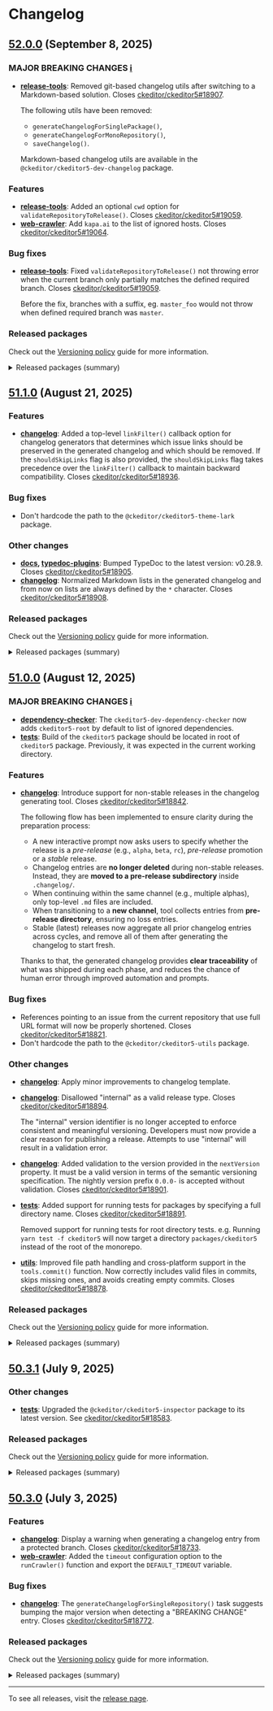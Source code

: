 Changelog
=========

## [52.0.0](https://github.com/ckeditor/ckeditor5-dev/compare/v51.1.0...v52.0.0) (September 8, 2025)

### MAJOR BREAKING CHANGES [ℹ️](https://ckeditor.com/docs/ckeditor5/latest/framework/guides/support/versioning-policy.html#major-and-minor-breaking-changes)

* **[release-tools](https://www.npmjs.com/package/@ckeditor/ckeditor5-dev-release-tools)**: Removed git-based changelog utils after switching to a Markdown-based solution. Closes [ckeditor/ckeditor5#18907](https://github.com/ckeditor/ckeditor5/issues/18907).

  The following utils have been removed:

  * `generateChangelogForSinglePackage()`,
  * `generateChangelogForMonoRepository()`,
  * `saveChangelog()`.

  Markdown-based changelog utils are available in the `@ckeditor/ckeditor5-dev-changelog` package.

### Features

* **[release-tools](https://www.npmjs.com/package/@ckeditor/ckeditor5-dev-release-tools)**: Added an optional `cwd` option for `validateRepositoryToRelease()`. Closes [ckeditor/ckeditor5#19059](https://github.com/ckeditor/ckeditor5/issues/19059).
* **[web-crawler](https://www.npmjs.com/package/@ckeditor/ckeditor5-dev-web-crawler)**: Add `kapa.ai` to the list of ignored hosts. Closes [ckeditor/ckeditor5#19064](https://github.com/ckeditor/ckeditor5/issues/19064).

### Bug fixes

* **[release-tools](https://www.npmjs.com/package/@ckeditor/ckeditor5-dev-release-tools)**: Fixed `validateRepositoryToRelease()` not throwing error when the current branch only partially matches the defined required branch. Closes [ckeditor/ckeditor5#19059](https://github.com/ckeditor/ckeditor5/issues/19059).

  Before the fix, branches with a suffix, eg. `master_foo` would not throw when defined required branch was `master`.

### Released packages

Check out the [Versioning policy](https://ckeditor.com/docs/ckeditor5/latest/framework/guides/support/versioning-policy.html) guide for more information.

<details>
<summary>Released packages (summary)</summary>

Major releases (contain major breaking changes):

* [@ckeditor/ckeditor5-dev-release-tools](https://www.npmjs.com/package/@ckeditor/ckeditor5-dev-release-tools/v/52.0.0): v51.1.0 => v52.0.0

Releases containing new features:

* [@ckeditor/ckeditor5-dev-web-crawler](https://www.npmjs.com/package/@ckeditor/ckeditor5-dev-web-crawler/v/52.0.0): v51.1.0 => v52.0.0

Other releases:

* [@ckeditor/ckeditor5-dev-build-tools](https://www.npmjs.com/package/@ckeditor/ckeditor5-dev-build-tools/v/52.0.0): v51.1.0 => v52.0.0
* [@ckeditor/ckeditor5-dev-bump-year](https://www.npmjs.com/package/@ckeditor/ckeditor5-dev-bump-year/v/52.0.0): v51.1.0 => v52.0.0
* [@ckeditor/ckeditor5-dev-changelog](https://www.npmjs.com/package/@ckeditor/ckeditor5-dev-changelog/v/52.0.0): v51.1.0 => v52.0.0
* [@ckeditor/ckeditor5-dev-ci](https://www.npmjs.com/package/@ckeditor/ckeditor5-dev-ci/v/52.0.0): v51.1.0 => v52.0.0
* [@ckeditor/ckeditor5-dev-dependency-checker](https://www.npmjs.com/package/@ckeditor/ckeditor5-dev-dependency-checker/v/52.0.0): v51.1.0 => v52.0.0
* [@ckeditor/ckeditor5-dev-docs](https://www.npmjs.com/package/@ckeditor/ckeditor5-dev-docs/v/52.0.0): v51.1.0 => v52.0.0
* [@ckeditor/ckeditor5-dev-stale-bot](https://www.npmjs.com/package/@ckeditor/ckeditor5-dev-stale-bot/v/52.0.0): v51.1.0 => v52.0.0
* [@ckeditor/ckeditor5-dev-tests](https://www.npmjs.com/package/@ckeditor/ckeditor5-dev-tests/v/52.0.0): v51.1.0 => v52.0.0
* [@ckeditor/ckeditor5-dev-translations](https://www.npmjs.com/package/@ckeditor/ckeditor5-dev-translations/v/52.0.0): v51.1.0 => v52.0.0
* [@ckeditor/ckeditor5-dev-utils](https://www.npmjs.com/package/@ckeditor/ckeditor5-dev-utils/v/52.0.0): v51.1.0 => v52.0.0
* [@ckeditor/typedoc-plugins](https://www.npmjs.com/package/@ckeditor/typedoc-plugins/v/52.0.0): v51.1.0 => v52.0.0
</details>


## [51.1.0](https://github.com/ckeditor/ckeditor5-dev/compare/v51.0.0...v51.1.0) (August 21, 2025)

### Features

* **[changelog](https://www.npmjs.com/package/@ckeditor/ckeditor5-dev-changelog)**: Added a top-level `linkFilter()` callback option for changelog generators that determines which issue links should be preserved in the generated changelog and which should be removed. If the `shouldSkipLinks` flag is also provided, the `shouldSkipLinks` flag takes precedence over the `linkFilter()` callback to maintain backward compatibility. Closes [ckeditor/ckeditor5#18936](https://github.com/ckeditor/ckeditor5/issues/18936).

### Bug fixes

* Don't hardcode the path to the `@ckeditor/ckeditor5-theme-lark` package.

### Other changes

* **[docs](https://www.npmjs.com/package/@ckeditor/ckeditor5-dev-docs), [typedoc-plugins](https://www.npmjs.com/package/@ckeditor/typedoc-plugins)**: Bumped TypeDoc to the latest version: v0.28.9. Closes [ckeditor/ckeditor5#18905](https://github.com/ckeditor/ckeditor5/issues/18905).
* **[changelog](https://www.npmjs.com/package/@ckeditor/ckeditor5-dev-changelog)**: Normalized Markdown lists in the generated changelog and from now on lists are always defined by the `*` character. Closes [ckeditor/ckeditor5#18908](https://github.com/ckeditor/ckeditor5/issues/18908).

### Released packages

Check out the [Versioning policy](https://ckeditor.com/docs/ckeditor5/latest/framework/guides/support/versioning-policy.html) guide for more information.

<details>
<summary>Released packages (summary)</summary>

Releases containing new features:

* [@ckeditor/ckeditor5-dev-changelog](https://www.npmjs.com/package/@ckeditor/ckeditor5-dev-changelog/v/51.1.0): v51.0.0 => v51.1.0

Other releases:

* [@ckeditor/ckeditor5-dev-build-tools](https://www.npmjs.com/package/@ckeditor/ckeditor5-dev-build-tools/v/51.1.0): v51.0.0 => v51.1.0
* [@ckeditor/ckeditor5-dev-bump-year](https://www.npmjs.com/package/@ckeditor/ckeditor5-dev-bump-year/v/51.1.0): v51.0.0 => v51.1.0
* [@ckeditor/ckeditor5-dev-ci](https://www.npmjs.com/package/@ckeditor/ckeditor5-dev-ci/v/51.1.0): v51.0.0 => v51.1.0
* [@ckeditor/ckeditor5-dev-dependency-checker](https://www.npmjs.com/package/@ckeditor/ckeditor5-dev-dependency-checker/v/51.1.0): v51.0.0 => v51.1.0
* [@ckeditor/ckeditor5-dev-docs](https://www.npmjs.com/package/@ckeditor/ckeditor5-dev-docs/v/51.1.0): v51.0.0 => v51.1.0
* [@ckeditor/ckeditor5-dev-release-tools](https://www.npmjs.com/package/@ckeditor/ckeditor5-dev-release-tools/v/51.1.0): v51.0.0 => v51.1.0
* [@ckeditor/ckeditor5-dev-stale-bot](https://www.npmjs.com/package/@ckeditor/ckeditor5-dev-stale-bot/v/51.1.0): v51.0.0 => v51.1.0
* [@ckeditor/ckeditor5-dev-tests](https://www.npmjs.com/package/@ckeditor/ckeditor5-dev-tests/v/51.1.0): v51.0.0 => v51.1.0
* [@ckeditor/ckeditor5-dev-translations](https://www.npmjs.com/package/@ckeditor/ckeditor5-dev-translations/v/51.1.0): v51.0.0 => v51.1.0
* [@ckeditor/ckeditor5-dev-utils](https://www.npmjs.com/package/@ckeditor/ckeditor5-dev-utils/v/51.1.0): v51.0.0 => v51.1.0
* [@ckeditor/ckeditor5-dev-web-crawler](https://www.npmjs.com/package/@ckeditor/ckeditor5-dev-web-crawler/v/51.1.0): v51.0.0 => v51.1.0
* [@ckeditor/typedoc-plugins](https://www.npmjs.com/package/@ckeditor/typedoc-plugins/v/51.1.0): v51.0.0 => v51.1.0
</details>


## [51.0.0](https://github.com/ckeditor/ckeditor5-dev/compare/v50.3.1...v51.0.0) (August 12, 2025)

### MAJOR BREAKING CHANGES [ℹ️](https://ckeditor.com/docs/ckeditor5/latest/framework/guides/support/versioning-policy.html#major-and-minor-breaking-changes)

* **[dependency-checker](https://www.npmjs.com/package/@ckeditor/ckeditor5-dev-dependency-checker)**: The `ckeditor5-dev-dependency-checker` now adds `ckeditor5-root` by default to list of ignored dependencies.
* **[tests](https://www.npmjs.com/package/@ckeditor/ckeditor5-dev-tests)**: Build of the `ckeditor5` package should be located in root of `ckeditor5` package. Previously, it was expected in the current working directory.

### Features

* **[changelog](https://www.npmjs.com/package/@ckeditor/ckeditor5-dev-changelog)**: Introduce support for non-stable releases in the changelog generating tool. Closes [ckeditor/ckeditor5#18842](https://github.com/ckeditor/ckeditor5/issues/18842).

  The following flow has been implemented to ensure clarity during the preparation process:

  - A new interactive prompt now asks users to specify whether the release is a _pre-release_ (e.g., `alpha`, `beta`, `rc`), _pre-release_ promotion or a _stable_ release.
  - Changelog entries are **no longer deleted** during non-stable releases. Instead, they are **moved to a pre-release subdirectory** inside `.changelog/`.
  - When continuing within the same channel (e.g., multiple alphas), only top-level `.md` files are included.
  - When transitioning to a **new channel**, tool collects entries from **pre-release directory**, ensuring no loss entries.
  - Stable (latest) releases now aggregate all prior changelog entries across cycles, and remove all of them after generating the changelog to start fresh.

  Thanks to that, the generated changelog provides **clear traceability** of what was shipped during each phase, and reduces the chance of human error through improved automation and prompts.

### Bug fixes

* References pointing to an issue from the current repository that use full URL format will now be properly shortened. Closes [ckeditor/ckeditor5#18821](https://github.com/ckeditor/ckeditor5/issues/18821).
* Don't hardcode the path to the `@ckeditor/ckeditor5-utils` package.

### Other changes

* **[changelog](https://www.npmjs.com/package/@ckeditor/ckeditor5-dev-changelog)**: Apply minor improvements to changelog template.
* **[changelog](https://www.npmjs.com/package/@ckeditor/ckeditor5-dev-changelog)**: Disallowed "internal" as a valid release type. Closes [ckeditor/ckeditor5#18894](https://github.com/ckeditor/ckeditor5/issues/18894).

  The "internal" version identifier is no longer accepted to enforce consistent and meaningful versioning.
  Developers must now provide a clear reason for publishing a release. Attempts to use "internal" will result in a validation error.
* **[changelog](https://www.npmjs.com/package/@ckeditor/ckeditor5-dev-changelog)**: Added validation to the version provided in the `nextVersion` property. It must be a valid version in terms of the semantic versioning specification. The nightly version prefix `0.0.0-` is accepted without validation. Closes [ckeditor/ckeditor5#18901](https://github.com/ckeditor/ckeditor5/issues/18901).
* **[tests](https://www.npmjs.com/package/@ckeditor/ckeditor5-dev-tests)**: Added support for running tests for packages by specifying a full directory name. Closes [ckeditor/ckeditor5#18891](https://github.com/ckeditor/ckeditor5/issues/18891).

  Removed support for running tests for root directory tests. e.g. Running `yarn test -f ckeditor5` will now target a directory `packages/ckeditor5` instead of the root of the monorepo.
* **[utils](https://www.npmjs.com/package/@ckeditor/ckeditor5-dev-utils)**: Improved file path handling and cross-platform support in the `tools.commit()` function. Now correctly includes valid files in commits, skips missing ones, and avoids creating empty commits. Closes [ckeditor/ckeditor5#18878](https://github.com/ckeditor/ckeditor5/issues/18878).

### Released packages

Check out the [Versioning policy](https://ckeditor.com/docs/ckeditor5/latest/framework/guides/support/versioning-policy.html) guide for more information.

<details>
<summary>Released packages (summary)</summary>

Major releases (contain major breaking changes):

* [@ckeditor/ckeditor5-dev-dependency-checker](https://www.npmjs.com/package/@ckeditor/ckeditor5-dev-dependency-checker/v/51.0.0): v50.3.1 => v51.0.0
* [@ckeditor/ckeditor5-dev-tests](https://www.npmjs.com/package/@ckeditor/ckeditor5-dev-tests/v/51.0.0): v50.3.1 => v51.0.0

Releases containing new features:

* [@ckeditor/ckeditor5-dev-changelog](https://www.npmjs.com/package/@ckeditor/ckeditor5-dev-changelog/v/51.0.0): v50.3.1 => v51.0.0

Other releases:

* [@ckeditor/ckeditor5-dev-build-tools](https://www.npmjs.com/package/@ckeditor/ckeditor5-dev-build-tools/v/51.0.0): v50.3.1 => v51.0.0
* [@ckeditor/ckeditor5-dev-bump-year](https://www.npmjs.com/package/@ckeditor/ckeditor5-dev-bump-year/v/51.0.0): v50.3.1 => v51.0.0
* [@ckeditor/ckeditor5-dev-ci](https://www.npmjs.com/package/@ckeditor/ckeditor5-dev-ci/v/51.0.0): v50.3.1 => v51.0.0
* [@ckeditor/ckeditor5-dev-docs](https://www.npmjs.com/package/@ckeditor/ckeditor5-dev-docs/v/51.0.0): v50.3.1 => v51.0.0
* [@ckeditor/ckeditor5-dev-release-tools](https://www.npmjs.com/package/@ckeditor/ckeditor5-dev-release-tools/v/51.0.0): v50.3.1 => v51.0.0
* [@ckeditor/ckeditor5-dev-stale-bot](https://www.npmjs.com/package/@ckeditor/ckeditor5-dev-stale-bot/v/51.0.0): v50.3.1 => v51.0.0
* [@ckeditor/ckeditor5-dev-translations](https://www.npmjs.com/package/@ckeditor/ckeditor5-dev-translations/v/51.0.0): v50.3.1 => v51.0.0
* [@ckeditor/ckeditor5-dev-utils](https://www.npmjs.com/package/@ckeditor/ckeditor5-dev-utils/v/51.0.0): v50.3.1 => v51.0.0
* [@ckeditor/ckeditor5-dev-web-crawler](https://www.npmjs.com/package/@ckeditor/ckeditor5-dev-web-crawler/v/51.0.0): v50.3.1 => v51.0.0
* [@ckeditor/typedoc-plugins](https://www.npmjs.com/package/@ckeditor/typedoc-plugins/v/51.0.0): v50.3.1 => v51.0.0
</details>


## [50.3.1](https://github.com/ckeditor/ckeditor5-dev/compare/v50.3.0...v50.3.1) (July 9, 2025)

### Other changes

* **[tests](https://www.npmjs.com/package/@ckeditor/ckeditor5-dev-tests)**: Upgraded the `@ckeditor/ckeditor5-inspector` package to its latest version. See [ckeditor/ckeditor5#18583](https://github.com/ckeditor/ckeditor5/issues/18583).

### Released packages

Check out the [Versioning policy](https://ckeditor.com/docs/ckeditor5/latest/framework/guides/support/versioning-policy.html) guide for more information.

<details>
<summary>Released packages (summary)</summary>

Other releases:

* [@ckeditor/ckeditor5-dev-build-tools](https://www.npmjs.com/package/@ckeditor/ckeditor5-dev-build-tools/v/50.3.1): v50.3.0 => v50.3.1
* [@ckeditor/ckeditor5-dev-bump-year](https://www.npmjs.com/package/@ckeditor/ckeditor5-dev-bump-year/v/50.3.1): v50.3.0 => v50.3.1
* [@ckeditor/ckeditor5-dev-changelog](https://www.npmjs.com/package/@ckeditor/ckeditor5-dev-changelog/v/50.3.1): v50.3.0 => v50.3.1
* [@ckeditor/ckeditor5-dev-ci](https://www.npmjs.com/package/@ckeditor/ckeditor5-dev-ci/v/50.3.1): v50.3.0 => v50.3.1
* [@ckeditor/ckeditor5-dev-dependency-checker](https://www.npmjs.com/package/@ckeditor/ckeditor5-dev-dependency-checker/v/50.3.1): v50.3.0 => v50.3.1
* [@ckeditor/ckeditor5-dev-docs](https://www.npmjs.com/package/@ckeditor/ckeditor5-dev-docs/v/50.3.1): v50.3.0 => v50.3.1
* [@ckeditor/ckeditor5-dev-release-tools](https://www.npmjs.com/package/@ckeditor/ckeditor5-dev-release-tools/v/50.3.1): v50.3.0 => v50.3.1
* [@ckeditor/ckeditor5-dev-stale-bot](https://www.npmjs.com/package/@ckeditor/ckeditor5-dev-stale-bot/v/50.3.1): v50.3.0 => v50.3.1
* [@ckeditor/ckeditor5-dev-tests](https://www.npmjs.com/package/@ckeditor/ckeditor5-dev-tests/v/50.3.1): v50.3.0 => v50.3.1
* [@ckeditor/ckeditor5-dev-translations](https://www.npmjs.com/package/@ckeditor/ckeditor5-dev-translations/v/50.3.1): v50.3.0 => v50.3.1
* [@ckeditor/ckeditor5-dev-utils](https://www.npmjs.com/package/@ckeditor/ckeditor5-dev-utils/v/50.3.1): v50.3.0 => v50.3.1
* [@ckeditor/ckeditor5-dev-web-crawler](https://www.npmjs.com/package/@ckeditor/ckeditor5-dev-web-crawler/v/50.3.1): v50.3.0 => v50.3.1
* [@ckeditor/typedoc-plugins](https://www.npmjs.com/package/@ckeditor/typedoc-plugins/v/50.3.1): v50.3.0 => v50.3.1
</details>


## [50.3.0](https://github.com/ckeditor/ckeditor5-dev/compare/v50.2.0...v50.3.0) (July 3, 2025)

### Features

* **[changelog](https://www.npmjs.com/package/@ckeditor/ckeditor5-dev-changelog)**: Display a warning when generating a changelog entry from a protected branch. Closes [ckeditor/ckeditor5#18733](https://github.com/ckeditor/ckeditor5/issues/18733).
* **[web-crawler](https://www.npmjs.com/package/@ckeditor/ckeditor5-dev-web-crawler)**: Added the `timeout` configuration option to the `runCrawler()` function and export the `DEFAULT_TIMEOUT` variable.

### Bug fixes

* **[changelog](https://www.npmjs.com/package/@ckeditor/ckeditor5-dev-changelog)**: The `generateChangelogForSingleRepository()` task suggests bumping the major version when detecting a "BREAKING CHANGE" entry. Closes [ckeditor/ckeditor5#18772](https://github.com/ckeditor/ckeditor5/issues/18772).

### Released packages

Check out the [Versioning policy](https://ckeditor.com/docs/ckeditor5/latest/framework/guides/support/versioning-policy.html) guide for more information.

<details>
<summary>Released packages (summary)</summary>

Releases containing new features:

* [@ckeditor/ckeditor5-dev-changelog](https://www.npmjs.com/package/@ckeditor/ckeditor5-dev-changelog/v/50.3.0): v50.2.0 => v50.3.0
* [@ckeditor/ckeditor5-dev-web-crawler](https://www.npmjs.com/package/@ckeditor/ckeditor5-dev-web-crawler/v/50.3.0): v50.2.0 => v50.3.0

Other releases:

* [@ckeditor/ckeditor5-dev-build-tools](https://www.npmjs.com/package/@ckeditor/ckeditor5-dev-build-tools/v/50.3.0): v50.2.0 => v50.3.0
* [@ckeditor/ckeditor5-dev-bump-year](https://www.npmjs.com/package/@ckeditor/ckeditor5-dev-bump-year/v/50.3.0): v50.2.0 => v50.3.0
* [@ckeditor/ckeditor5-dev-ci](https://www.npmjs.com/package/@ckeditor/ckeditor5-dev-ci/v/50.3.0): v50.2.0 => v50.3.0
* [@ckeditor/ckeditor5-dev-dependency-checker](https://www.npmjs.com/package/@ckeditor/ckeditor5-dev-dependency-checker/v/50.3.0): v50.2.0 => v50.3.0
* [@ckeditor/ckeditor5-dev-docs](https://www.npmjs.com/package/@ckeditor/ckeditor5-dev-docs/v/50.3.0): v50.2.0 => v50.3.0
* [@ckeditor/ckeditor5-dev-release-tools](https://www.npmjs.com/package/@ckeditor/ckeditor5-dev-release-tools/v/50.3.0): v50.2.0 => v50.3.0
* [@ckeditor/ckeditor5-dev-stale-bot](https://www.npmjs.com/package/@ckeditor/ckeditor5-dev-stale-bot/v/50.3.0): v50.2.0 => v50.3.0
* [@ckeditor/ckeditor5-dev-tests](https://www.npmjs.com/package/@ckeditor/ckeditor5-dev-tests/v/50.3.0): v50.2.0 => v50.3.0
* [@ckeditor/ckeditor5-dev-translations](https://www.npmjs.com/package/@ckeditor/ckeditor5-dev-translations/v/50.3.0): v50.2.0 => v50.3.0
* [@ckeditor/ckeditor5-dev-utils](https://www.npmjs.com/package/@ckeditor/ckeditor5-dev-utils/v/50.3.0): v50.2.0 => v50.3.0
* [@ckeditor/typedoc-plugins](https://www.npmjs.com/package/@ckeditor/typedoc-plugins/v/50.3.0): v50.2.0 => v50.3.0
</details>

---

To see all releases, visit the [release page](https://github.com/ckeditor/ckeditor5-dev/releases).
